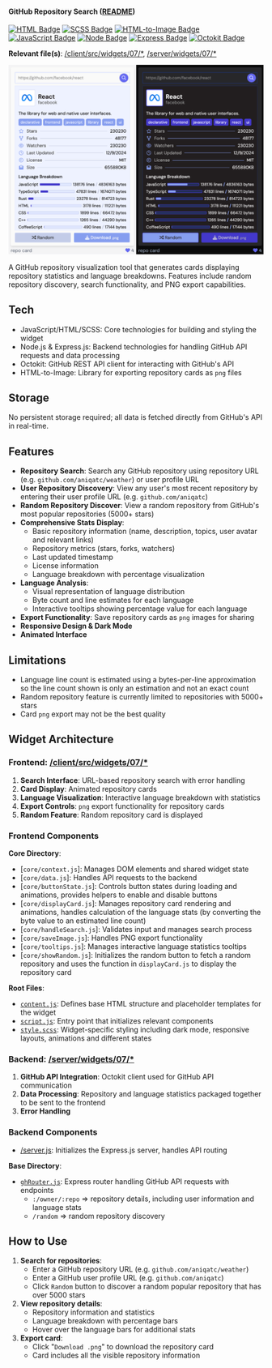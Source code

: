 #### GitHub Repository Search ([README](https://github.com/aniqatc/playground/blob/main/docs/widgets/07-gh-card.md))

[![HTML Badge](https://img.shields.io/badge/HTML-6366F1)](https://github.com/aniqatc/playground)
[![SCSS Badge](https://img.shields.io/badge/SCSS-6366F1)](https://github.com/aniqatc/playground)
[![HTML-to-Image Badge](https://img.shields.io/badge/html2image-6366F1)](https://github.com/aniqatc/playground)
[![JavaScript Badge](https://img.shields.io/badge/JavaScript-6366F1)](https://github.com/aniqatc/playground)
[![Node Badge](https://img.shields.io/badge/Node-6366F1)](https://github.com/aniqatc/playground)
[![Express Badge](https://img.shields.io/badge/Express-6366F1)](https://github.com/aniqatc/playground)
[![Octokit Badge](https://img.shields.io/badge/Octokit-6366F1)](https://github.com/aniqatc/playground)

**Relevant file(s)**: [/client/src/widgets/07/\*](../../client/src/widgets/07/), [/server/widgets/07/\*](../../server/widgets/07/)

<a href="https://playground.aniqa.dev/"><img src="/docs/screenshots/widget-07_v1.png"></a>

A GitHub repository visualization tool that generates cards displaying repository statistics and language breakdowns. Features include random repository discovery, search functionality, and PNG export capabilities.

## Tech

- JavaScript/HTML/SCSS: Core technologies for building and styling the widget
- Node.js & Express.js: Backend technologies for handling GitHub API requests and data processing
- Octokit: GitHub REST API client for interacting with GitHub's API
- HTML-to-Image: Library for exporting repository cards as `png` files

## Storage

No persistent storage required; all data is fetched directly from GitHub's API in real-time.

## Features

- **Repository Search**: Search any GitHub repository using repository URL (e.g. `github.com/aniqatc/weather`) or user profile URL
- **User Repository Discovery**: View any user's most recent repository by entering their user profile URL (e.g. `github.com/aniqatc`)
- **Random Repository Discover**: View a random repository from GitHub's most popular repositories (5000+ stars)
- **Comprehensive Stats Display**:
  - Basic repository information (name, description, topics, user avatar and relevant links)
  - Repository metrics (stars, forks, watchers)
  - Last updated timestamp
  - License information
  - Language breakdown with percentage visualization
- **Language Analysis**:
  - Visual representation of language distribution
  - Byte count and line estimates for each language
  - Interactive tooltips showing percentage value for each language
- **Export Functionality**: Save repository cards as `png` images for sharing
- **Responsive Design & Dark Mode**
- **Animated Interface**

## Limitations

- Language line count is estimated using a bytes-per-line approximation so the line count shown is only an estimation and not an exact count
- Random repository feature is currently limited to repositories with 5000+ stars
- Card `png` export may not be the best quality

## Widget Architecture

### Frontend: [/client/src/widgets/07/\*](../../client/src/widgets/07/)

1. **Search Interface**: URL-based repository search with error handling
2. **Card Display**: Animated repository cards
3. **Language Visualization**: Interactive language breakdown with statistics
4. **Export Controls**: `png` export functionality for repository cards
5. **Random Feature**: Random repository card is displayed

### Frontend Components

**Core Directory**:
- [`core/context.js`]: Manages DOM elements and shared widget state
- [`core/data.js`]: Handles API requests to the backend
- [`core/buttonState.js`]: Controls button states during loading and animations, provides helpers to enable and disable buttons
- [`core/displayCard.js`]: Manages repository card rendering and animations, handles calculation of the language stats (by converting the byte value to an estimated line count)
- [`core/handleSearch.js`]: Validates input and manages search process
- [`core/saveImage.js`]: Handles PNG export functionality
- [`core/tooltips.js`]: Manages interactive language statistics tooltips
- [`core/showRandom.js`]: Initializes the random button to fetch a random repository and uses the function in `displayCard.js` to display the repository card

**Root Files**:
- [`content.js`](/client/src/widgets/07/content.js): Defines base HTML structure and placeholder templates for the widget
- [`script.js`](/client/src/widgets/07/script.js): Entry point that initializes relevant components
- [`style.scss`](/client/src/widgets/07/style.scss): Widget-specific styling including dark mode, responsive layouts, animations and different states

### Backend: [/server/widgets/07/\*](../../server/widgets/07/)

1. **GitHub API Integration**: Octokit client used for GitHub API communication
2. **Data Processing**: Repository and language statistics packaged together to be sent to the frontend
3. **Error Handling**

### Backend Components

- [/server.js](/server.js): Initializes the Express.js server, handles API routing

**Base Directory**:
- [`ghRouter.js`](/server/widgets/07/ghRouter.js): Express router handling GitHub API requests with endpoints
  - `:/owner/:repo` => repository details, including user information and language stats
  - `/random` => random repository discovery

## How to Use

1. **Search for repositories**:
   - Enter a GitHub repository URL (e.g. `github.com/aniqatc/weather`)
   - Enter a GitHub user profile URL (e.g. `github.com/aniqatc`)
   - Click `Random` button to discover a random popular repository that has over 5000 stars
2. **View repository details**:
   - Repository information and statistics
   - Language breakdown with percentage bars
   - Hover over the language bars for additional stats
3. **Export card**:
   - Click "`Download .png`" to download the repository card
   - Card includes all the visible repository information